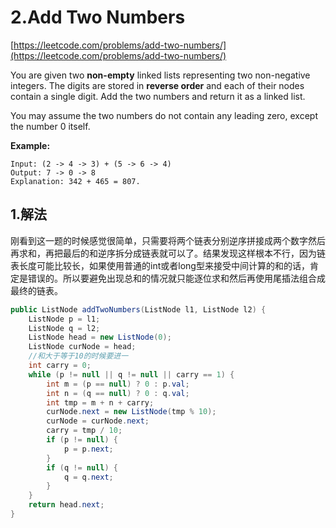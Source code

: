 # 2.Add Two Numbers

[https://leetcode.com/problems/add-two-numbers/](https://leetcode.com/problems/add-two-numbers/)

You are given two **non-empty** linked lists representing two non-negative integers. The digits are stored in **reverse order** and each of their nodes contain a single digit. Add the two numbers and return it as a linked list.

You may assume the two numbers do not contain any leading zero, except the number 0 itself.

**Example:**

```text
Input: (2 -> 4 -> 3) + (5 -> 6 -> 4)
Output: 7 -> 0 -> 8
Explanation: 342 + 465 = 807.
```

## 1.解法

刚看到这一题的时候感觉很简单，只需要将两个链表分别逆序拼接成两个数字然后再求和，再把最后的和逆序拆分成链表就可以了。结果发现这样根本不行，因为链表长度可能比较长，如果使用普通的int或者long型来接受中间计算的和的话，肯定是错误的。所以要避免出现总和的情况就只能逐位求和然后再使用尾插法组合成最终的链表。

```java
public ListNode addTwoNumbers(ListNode l1, ListNode l2) {
    ListNode p = l1;
    ListNode q = l2;
    ListNode head = new ListNode(0);
    ListNode curNode = head;
    //和大于等于10的时候要进一
    int carry = 0;
    while (p != null || q != null || carry == 1) {
        int m = (p == null) ? 0 : p.val;
        int n = (q == null) ? 0 : q.val;
        int tmp = m + n + carry;
        curNode.next = new ListNode(tmp % 10);
        curNode = curNode.next;
        carry = tmp / 10;
        if (p != null) {
            p = p.next;
        }
        if (q != null) {
            q = q.next;
        }
    }
    return head.next;
}
```

